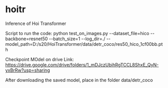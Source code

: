 # hoitr
Inference of Hoi Transformer

Script to run the code:
python test_on_images.py --dataset_file=hico --backbone=resnet50 --batch_size=1 --log_dir=./ --model_path=D:/s20/HoiTransformer/data/detr_coco/res50_hico_1cf00bb.pth

Checkpoint MOdel on drive Link:
https://drive.google.com/drive/folders/1_mDJczUbihRgTCCL8ShxE_QyN-yxBrRw?usp=sharing

After downloading the saved model, place in the folder data/detr_coco
